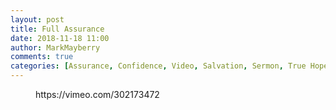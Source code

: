 ```yaml
---
layout: post
title: Full Assurance
date: 2018-11-18 11:00
author: MarkMayberry
comments: true
categories: [Assurance, Confidence, Video, Salvation, Sermon, True Hope]
---
```

<!-- wp:core-embed/vimeo {"url":"https://vimeo.com/302173472","type":"video","providerNameSlug":"vimeo","className":"wp-embed-aspect-4-3 wp-has-aspect-ratio"} -->
<figure class="wp-block-embed-vimeo wp-block-embed is-type-video is-provider-vimeo wp-embed-aspect-4-3 wp-has-aspect-ratio"><div class="wp-block-embed__wrapper">
https://vimeo.com/302173472
</div></figure>
<!-- /wp:core-embed/vimeo -->
